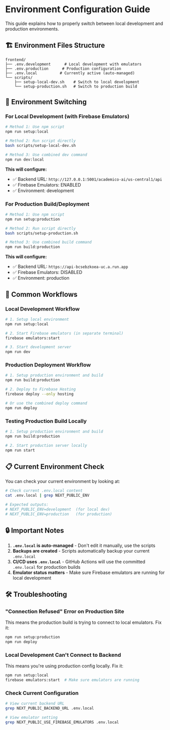 # Environment Configuration Guide

This guide explains how to properly switch between local development and production environments.

## 🏗️ Environment Files Structure

```
frontend/
├── .env.development      # Local development with emulators
├── .env.production      # Production configuration
├── .env.local          # Currently active (auto-managed)
└── scripts/
    ├── setup-local-dev.sh    # Switch to local development
    └── setup-production.sh   # Switch to production build
```

## 🔄 Environment Switching

### For Local Development (with Firebase Emulators)

```bash
# Method 1: Use npm script
npm run setup:local

# Method 2: Run script directly
bash scripts/setup-local-dev.sh

# Method 3: Use combined dev command
npm run dev:local
```

**This will configure:**
- ✅ Backend URL: `http://127.0.0.1:5001/academico-ai/us-central1/api`
- ✅ Firebase Emulators: ENABLED
- ✅ Environment: development

### For Production Build/Deployment

```bash
# Method 1: Use npm script
npm run setup:production

# Method 2: Run script directly
bash scripts/setup-production.sh

# Method 3: Use combined build command
npm run build:production
```

**This will configure:**
- ✅ Backend URL: `https://api-bcsebzkoea-uc.a.run.app`
- ✅ Firebase Emulators: DISABLED
- ✅ Environment: production

## 🚀 Common Workflows

### Local Development Workflow

```bash
# 1. Setup local environment
npm run setup:local

# 2. Start Firebase emulators (in separate terminal)
firebase emulators:start

# 3. Start development server
npm run dev
```

### Production Deployment Workflow

```bash
# 1. Setup production environment and build
npm run build:production

# 2. Deploy to Firebase Hosting
firebase deploy --only hosting

# Or use the combined deploy command
npm run deploy
```

### Testing Production Build Locally

```bash
# 1. Setup production environment and build
npm run build:production

# 2. Start production server locally
npm run start
```

## 📋 Current Environment Check

You can check your current environment by looking at:

```bash
# Check current .env.local content
cat .env.local | grep NEXT_PUBLIC_ENV

# Expected outputs:
# NEXT_PUBLIC_ENV=development  (for local dev)
# NEXT_PUBLIC_ENV=production   (for production)
```

## 🔒 Important Notes

1. **`.env.local` is auto-managed** - Don't edit it manually, use the scripts
2. **Backups are created** - Scripts automatically backup your current `.env.local`
3. **CI/CD uses `.env.local`** - GitHub Actions will use the committed `.env.local` for production builds
4. **Emulator status matters** - Make sure Firebase emulators are running for local development

## 🛠️ Troubleshooting

### "Connection Refused" Error on Production Site

This means the production build is trying to connect to local emulators. Fix it:

```bash
npm run setup:production
npm run deploy
```

### Local Development Can't Connect to Backend

This means you're using production config locally. Fix it:

```bash
npm run setup:local
firebase emulators:start  # Make sure emulators are running
```

### Check Current Configuration

```bash
# View current backend URL
grep NEXT_PUBLIC_BACKEND_URL .env.local

# View emulator setting
grep NEXT_PUBLIC_USE_FIREBASE_EMULATORS .env.local
```
